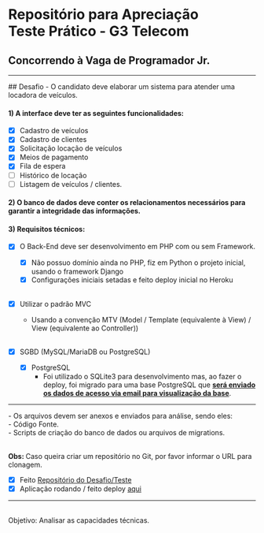 # Repositório para Apreciação<br>Teste Prático - G3 Telecom
## Concorrendo à Vaga de Programador Jr.
<hr>
## Desafio
- O candidato deve elaborar um sistema para atender uma locadora de veículos.

#### 1) A interface deve ter as seguintes funcionalidades:
- [x] Cadastro de veículos
- [x] Cadastro de clientes
- [x] Solicitação locação de veículos
- [x] Meios de pagamento
- [x] Fila de espera
- [ ] Histórico de locação
- [ ] Listagem de veículos / clientes.

#### 2) O banco de dados deve conter os relacionamentos necessários para garantir a integridade das informações.

#### 3) Requisitos técnicos:
- [x] O Back-End deve ser desenvolvimento em PHP com ou sem Framework.
    - [x] Não possuo domínio ainda no PHP, fiz em Python o projeto inicial, usando o framework Django
    - [x] Configurações iniciais setadas e feito deploy inicial no Heroku<br><br>
- [x] Utilizar o padrão MVC

    - Usando a convenção MTV (Model / Template (equivalente à View) / View (equivalente ao Controller))<br><br>
- [x] SGBD (MySQL/MariaDB ou PostgreSQL)
    - [x] PostgreSQL
        - Foi utilizado o SQLite3 para desenvolvimento mas, ao fazer o deploy, foi migrado para uma base PostgreSQL que <strong><u>será enviado os dados de acesso via email para visualização da base</strong></u>.

<hr>
- Os arquivos devem ser anexos e enviados para análise, sendo eles:<br>
- Código Fonte.<br>
- Scripts de criação do banco de dados ou arquivos de migrations.<br>
<br>

<strong>Obs: </strong>Caso queira criar um repositório no Git, por favor informar o URL para clonagem.<br>
- [x] Feito [Repositório do Desafio/Teste](https://github.com/hscosta/sistema-loc-veic.git)
- [x] Aplicação rodando / feito deploy [aqui](https://app-loc-veiculos-g3.herokuapp.com/)
<hr>
<br>
Objetivo:
Analisar as capacidades técnicas.